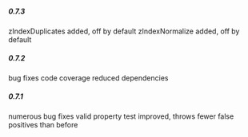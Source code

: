##### 0.7.3
zIndexDuplicates added, off by default
zIndexNormalize added, off by default

##### 0.7.2
bug fixes
code coverage
reduced dependencies

##### 0.7.1
numerous bug fixes
valid property test improved, throws fewer false positives than before